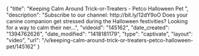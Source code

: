 {
    "title": "Keeping Calm Around Trick-or-Treaters - Petco Halloween Pet ",
    "description": "Subscribe to our channel: http:\/\/bit.ly\/12dY9oO Does your canine companion get stressed during the Halloween festivities? Looking for a way to calm their ner...",
    "videoid": "145162",
    "date_created": "1394762626",
    "date_modified": "1418181179",
    "type": "captivate",
    "layout": "video",
    "url": "\/v\/keeping-calm-around-trick-or-treaters-petco-halloween-pet\/145162"
}
